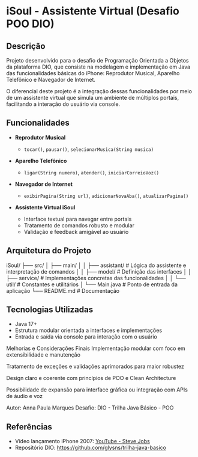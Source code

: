 # iSoul - Assistente Virtual  (Desafio POO DIO)

## Descrição

Projeto desenvolvido para o desafio de Programação Orientada a Objetos da plataforma DIO, que consiste na modelagem e implementação em Java das funcionalidades básicas do iPhone: Reprodutor Musical, Aparelho Telefônico e Navegador de Internet. 

O diferencial deste projeto é a integração dessas funcionalidades por meio de um assistente virtual que simula um ambiente de múltiplos portais, facilitando a interação do usuário via console.

## Funcionalidades

- **Reprodutor Musical**  
  - `tocar()`, `pausar()`, `selecionarMusica(String musica)`

- **Aparelho Telefônico**  
  - `ligar(String numero)`, `atender()`, `iniciarCorreioVoz()`

- **Navegador de Internet**  
  - `exibirPagina(String url)`, `adicionarNovaAba()`, `atualizarPagina()`

- **Assistente Virtual iSoul**  
  - Interface textual para navegar entre portais  
  - Tratamento de comandos robusto e modular  
  - Validação e feedback amigável ao usuário  

## Arquitetura do Projeto

iSoul/
├── src/
│ ├── main/
│ │ ├── assistant/ # Lógica do assistente e interpretação de comandos
│ │ ├── model/ # Definição das interfaces
│ │ ├── service/ # Implementações concretas das funcionalidades
│ │ └── util/ # Constantes e utilitários
│ └── Main.java # Ponto de entrada da aplicação
└── README.md # Documentação

## Tecnologias Utilizadas

- Java 17+  
- Estrutura modular orientada a interfaces e implementações  
- Entrada e saída via console para interação com o usuário


Melhorias e Considerações Finais
Implementação modular com foco em extensibilidade e manutenção

Tratamento de exceções e validações aprimorados para maior robustez

Design claro e coerente com princípios de POO e Clean Architecture

Possibilidade de expansão para interface gráfica ou integração com APIs de áudio e voz

Autor: Anna Paula Marques
Desafio: DIO - Trilha Java Básico - POO


## Referências
- Vídeo lançamento iPhone 2007: [YouTube - Steve Jobs](https://www.youtube.com/watch?v=9hUIxyE2Ns8)
- Repositório DIO: https://github.com/glysns/trilha-java-basico
